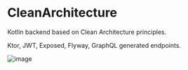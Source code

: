 # CleanArchitecture
Kotlin backend based on Clean Architecture principles.

Ktor, JWT, Exposed, Flyway, GraphQL generated endpoints.

![image](https://user-images.githubusercontent.com/9130193/119733737-3afed980-be7a-11eb-8970-3891fc2632f1.png)
